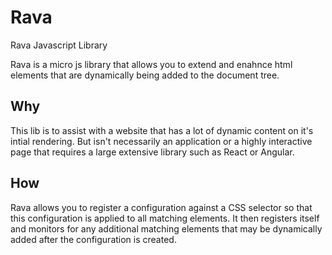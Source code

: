 # Rava
Rava Javascript Library

Rava is a micro js library that allows you to extend and enahnce html elements that are dynamically being added to the document tree.

## Why
This lib is to assist with a website that has a lot of dynamic content on it's intial rendering. But isn't necessarily an application or a highly interactive page that requires a large extensive library such as React or Angular. 

## How
Rava allows you to register a configuration against a CSS selector so that this configuration is applied to all matching elements. It then registers itself and monitors for any additional matching elements that may be dynamically added after the configuration is created.

